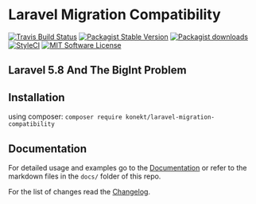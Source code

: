 # Laravel Migration Compatibility

[![Travis Build Status](https://img.shields.io/travis/artkonekt/laravel-migration-compatibility.svg?style=flat-square)](https://travis-ci.org/artkonekt/laravel-migration-compatibility)
[![Packagist Stable Version](https://img.shields.io/packagist/v/konekt/laravel-migration-compatibility.svg?style=flat-square&label=stable)](https://packagist.org/packages/konekt/laravel-migration-compatibility)
[![Packagist downloads](https://img.shields.io/packagist/dt/konekt/laravel-migration-compatibility.svg?style=flat-square)](https://packagist.org/packages/konekt/laravel-migration-compatibility)
[![StyleCI](https://styleci.io/repos/197359334/shield?branch=master)](https://styleci.io/repos/197359334)
[![MIT Software License](https://img.shields.io/badge/license-MIT-blue.svg?style=flat-square)](LICENSE.md)

## Laravel 5.8 And The BigInt Problem



## Installation

using composer: `composer require konekt/laravel-migration-compatibility`

## Documentation

For detailed usage and examples go to the [Documentation](https://konekt.dev/laravel-migration-compatibility)
or refer to the markdown files in the `docs/` folder of this repo.

For the list of changes read the [Changelog](Changelog.md).
